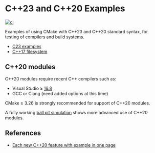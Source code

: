 # C++23 and C++20 Examples

[![ci](https://github.com/scivision/Cpp23-examples/actions/workflows/cmake.yml/badge.svg)](https://github.com/scivision/Cpp23-examples/actions/workflows/cmake.yml)

Examples of using CMake with C++23 and C++20 standard syntax, for testing of compilers and build systems.

* [C23 examples](https://github.com/scivision/C23-examples)
* [C++17 filesystem](https://github.com/scivision/fortran-filesystem)

## C++20 modules

C++20 modules require recent C++ compilers such as:

* Visual Studio &ge; [16.8](https://devblogs.microsoft.com/cppblog/standard-c20-modules-support-with-msvc-in-visual-studio-2019-version-16-8/)
* GCC or Clang (need added options at this time)

CMake &ge; 3.26 is strongly recommended for support of C++20 modules.

A fully working
[ball pit simulation](https://github.com/cdacamar/ball_pit)
shows more advanced use of C++20 modules.

## References

* [Each new C++20 feature with example in one page](https://oleksandrkvl.github.io/2021/04/02/cpp-20-overview.html)
